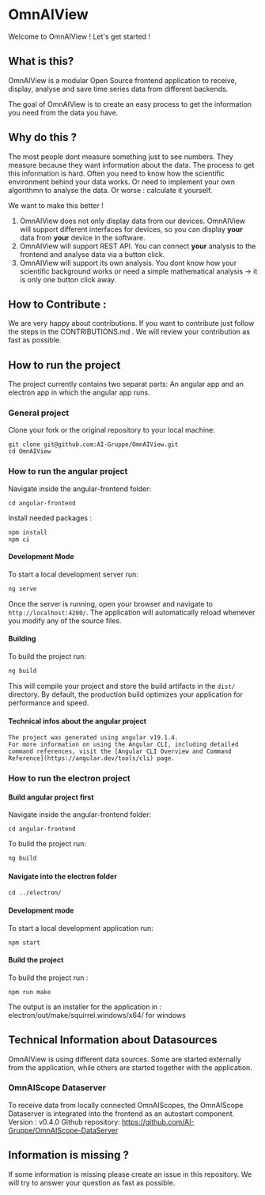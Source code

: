 # OmnAIView

Welcome to OmnAIView ! Let's get started ! 

## What is this? 

OmnAIView is a modular Open Source frontend application to receive, display, analyse and save time series data from different backends. 

The goal of OmnAIView is to create an easy process to get the information you need from the data you have. 

## Why do this ? 

The most people dont measure something just to see numbers. They measure because they want information about the data. 
The process to get this information is hard. Often you need to know how the scientific environment behind your data works. Or need to implement your own algorithmn to analyse the data. Or worse : calculate it yourself. 

We want to make this better ! 

1. OmnAIView does not only display data from our devices. OmnAIView will support different interfaces for devices, so you can display **your** data from **your** device in the software. 
2. OmnAIView will support REST API. You can connect **your** analysis to the frontend and analyse data via a button click. 
3. OmnAIView will support its own analysis. You dont know how your scientific background works or need a simple mathematical analysis -> it is only one button click away. 

## How to Contribute : 

We are very happy about contributions. If you want to contribute just follow the steps in the CONTRIBUTIONS.md . We will review your contribution as fast as possible. 

## How to run the project 

The project currently contains two separat parts: An angular app and an electron app in which the angular app runs. 

### General project 

Clone your fork or the original repository to your local machine: 

```
git clone git@github.com:AI-Gruppe/OmnAIView.git
cd OmnAIView
```

### How to run the angular project 

Navigate inside the angular-frontend folder: 
```
cd angular-frontend
```

Install needed packages : 

``` 
npm install 
npm ci 
```

#### Development Mode

To start a local development server run:

```bash
ng serve
```

Once the server is running, open your browser and navigate to `http://localhost:4200/`. The application will automatically reload whenever you modify any of the source files.

#### Building

To build the project run:

```bash
ng build
```

This will compile your project and store the build artifacts in the `dist/` directory. By default, the production build optimizes your application for performance and speed.

#### Technical infos about the angular project 

    The project was generated using angular v19.1.4. 
    For more information on using the Angular CLI, including detailed command references, visit the [Angular CLI Overview and Command Reference](https://angular.dev/tools/cli) page.

### How to run the electron project 
#### Build angular project first 

Navigate inside the angular-frontend folder: 
```
cd angular-frontend
```

To build the project run:

```bash
ng build
```

#### Navigate into the electron folder 

```
cd ../electron/
```

#### Development mode 

To start a local development application run:

```
npm start 
```

#### Build the project 

To build the project run : 

```
npm run make 
```

The output is an installer for the application in : electron/out/make/squirrel.windows/x64/ for windows 

## Technical Information about Datasources 

OmnAIView is using different data sources. Some are started externally from the application, while others are started together with the application. 

### OmnAIScope Dataserver

To receive data from locally connected OmnAIScopes, the OmnAIScope Dataserver is integrated into the frontend as an autostart component. 
Version : v0.4.0 
Github repository: https://github.com/AI-Gruppe/OmnAIScope-DataServer 

## Information is missing ? 

If some information is missing please create an issue in this repository. We will try to answer your question as fast as possible. 

